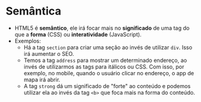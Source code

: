 # Semântica

- HTML5 é **semântico**, ele irá focar mais no **significado** de uma tag do que a **forma** (CSS) ou **interatividade** (JavaScript).
- Exemplos:
  - Há a tag `section` para criar uma seção ao invés de utilizar `div`. Isso irá aumentar o SEO.
  - Temos a tag `address` para mostrar um determinado endereço, ao invés de utilizarmos as tags para itálicos ou CSS. Com isso, por exemplo, no mobile, quando o usuário clicar no endereço, o app de mapa irá abrir.
  - A tag `strong` dá um significado de "forte" ao conteúdo e podemos utilizar ela ao invés da tag `<b>` que foca mais na forma do conteúdo.